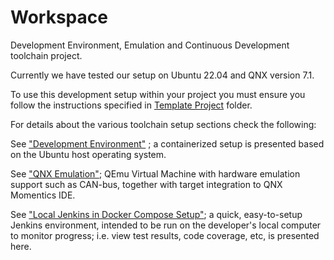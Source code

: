 # Workspace

Development Environment, Emulation and Continuous Development toolchain project.

Currently we have tested our setup on Ubuntu 22.04 and QNX version 7.1.

To use this development setup within your project you must ensure you follow the
instructions specified in [Template Project](template-project/) folder.

For details about the various toolchain setup sections check the following:

See ["Development Environment"](dev/) ; a containerized setup is presented
based on the Ubuntu host operating system.

See ["QNX Emulation"](emulation/qnx710); QEmu Virtual Machine with hardware
emulation support such as CAN-bus, together with target integration to QNX
Momentics IDE.

See ["Local Jenkins in Docker Compose Setup"](ci/jenkins/); a quick, easy-to-setup Jenkins environment,
intended to be run on the developer's local computer to monitor progress; i.e.
view test results, code coverage, etc, is presented here.

